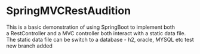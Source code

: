 # SpringMVCRestAudition <br/>
This is a basic demonstration of using SpringBoot to implement both <br/>
a RestController and a MVC controller both interact with a static data file. <br/>
The static data file can be switch to a database - h2, oracle, MYSQL etc
test new branch added